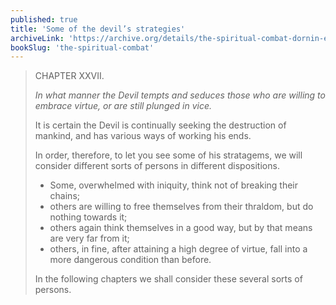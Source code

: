 ```yaml
---
published: true
title: 'Some of the devil’s strategies'
archiveLink: 'https://archive.org/details/the-spiritual-combat-dornin-edition/page/107?view=theater'
bookSlug: 'the-spiritual-combat'
---
```


> CHAPTER XXVII.
>
> *In what manner the Devil tempts and seduces those who are willing to embrace virtue, or are still plunged in vice.*
>
> It is certain the Devil is continually seeking the destruction of mankind, and has various ways of working his ends.
>
> In order, therefore, to let you see some of his stratagems, we will consider different sorts of persons in different dispositions.
>
> * Some, overwhelmed with iniquity, think not of breaking their chains;
> * others are willing to free themselves from their thraldom, but do nothing towards it;
> * others again think themselves in a good way, but by that means are very far from it;
> * others, in fine, after attaining a high degree of virtue, fall into a more dangerous condition than before.
>
> In the following chapters we shall consider these several sorts of persons.
